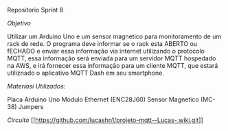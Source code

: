 Repositorio Sprint 8

_Objetivo_

Utilizar um Arduino Uno e um sensor magnetico para monitoramento de um rack de rede. O programa deve informar se o rack esta ABERTO ou fECHADO e enviar essa informação via internet utilizando o protocolo MQTT, essa informação será enviada para um servidor MQTT hospedado na AWS, e irá fornecer essa informação para um cliente MQTT, que estará utiliznado o aplicativo MQTT Dash em seu smartphone.



_Materiasi Utilizados:_

Placa Arduino Uno
Módulo Ethernet (ENC28J60)
Sensor Magnetico (MC-38)
Jumpers

_Circuito_
[[https://github.com/lucashn1/projeto-mqtt--Lucas-.wiki.git]]
